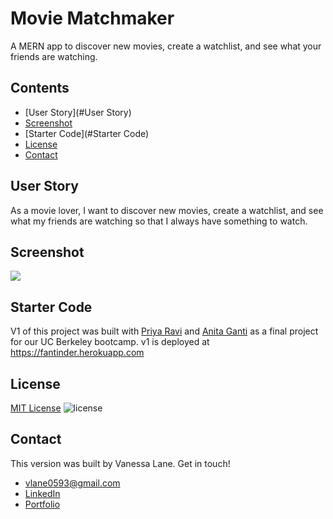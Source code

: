 # Movie Matchmaker
A MERN app to discover new movies, create a watchlist, and see what your friends are watching.

## Contents
- [User Story](#User Story)
- [Screenshot](#Screenshot)
- [Starter Code](#Starter Code)
- [License](#License)
- [Contact](#Contact)

## User Story
As a movie lover, I want to discover new movies, create a watchlist, and see what my friends are watching so that I always have something to watch.

## Screenshot
![](images/FANTINDER.png)

## Starter Code
V1 of this project was built with [Priya Ravi](https://github.com/priyaravi23) and [Anita Ganti](https://github.com/anitapeppercorn) as a final project for our UC Berkeley bootcamp. v1 is deployed at https://fantinder.herokuapp.com

## License
[MIT License](./LICENSE) ![license](https://img.shields.io/badge/License-MIT-blue)

## Contact
This version was built by Vanessa Lane. Get in touch! 
- [vlane0593@gmail.com](mailto:vlane0593@gmail.com)
- [LinkedIn](https://linkedin.com/in/vanessa-lane)
- [Portfolio](https://vanessalane.herokuapp.com)
